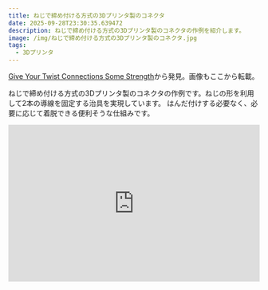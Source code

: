 ```yaml
---
title: ねじで締め付ける方式の3Dプリンタ製のコネクタ
date: 2025-09-28T23:30:35.639472
description: ねじで締め付ける方式の3Dプリンタ製のコネクタの作例を紹介します。
image: /img/ねじで締め付ける方式の3Dプリンタ製のコネクタ.jpg
tags:
  - 3Dプリンタ
---
```

[Give Your Twist Connections Some Strength](https://hackaday.com/2025/09/09/give-your-twist-connections-some-strength/)から発見。画像もここから転載。

ねじで締め付ける方式の3Dプリンタ製のコネクタの作例です。ねじの形を利用して2本の導線を固定する治具を実現しています。
はんだ付けする必要なく、必要に応じて着脱できる便利そうな仕組みです。


<iframe width="100%" height="315" src="https://www.youtube.com/embed/ZSGpUEHWeTg" title="YouTube video player" frameborder="0" allow="accelerometer; autoplay; clipboard-write; encrypted-media; gyroscope; picture-in-picture" allowfullscreen></iframe>



